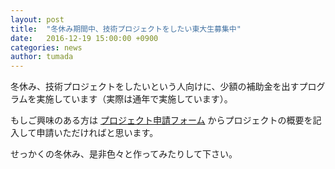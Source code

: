 ```yaml
---
layout: post
title:  "冬休み期間中、技術プロジェクトをしたい東大生募集中"
date:   2016-12-19 15:00:00 +0900
categories: news
author: tumada
---
```


冬休み、技術プロジェクトをしたいという人向けに、少額の補助金を出すプログラムを実施しています（実際は通年で実施しています）。

もしご興味のある方は [プロジェクト申請フォーム](http://www.hongotechgarage.com/projects/) からプロジェクトの概要を記入して申請いただければと思います。

せっかくの冬休み、是非色々と作ってみたりして下さい。